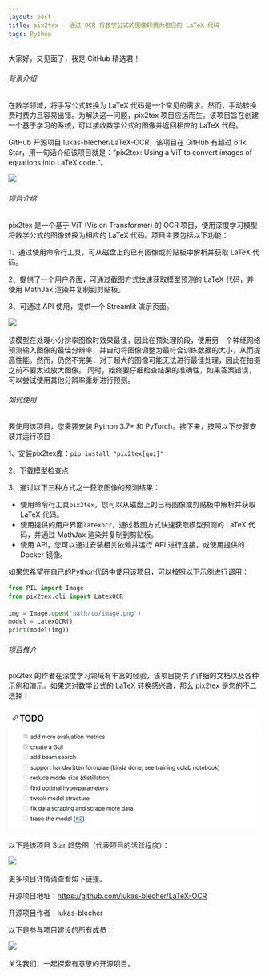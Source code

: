 ```yaml
---
layout: post
title: pix2tex - 通过 OCR 将数学公式的图像转换为相应的 LaTeX 代码
tags: Python
---
```


大家好，又见面了，我是 GitHub 精选君！

###### 背景介绍

在数学领域，将手写公式转换为 LaTeX 代码是一个常见的需求。然而，手动转换费时费力且容易出错。为解决这一问题，pix2tex 项目应运而生。该项目旨在创建一个基于学习的系统，可以接收数学公式的图像并返回相应的 LaTeX 代码。

GitHub 开源项目 lukas-blecher/LaTeX-OCR，该项目在 GitHub 有超过 6.1k Star，用一句话介绍该项目就是：“pix2tex: Using a ViT to convert images of equations into LaTeX code.”。

![](https://user-images.githubusercontent.com/55287601/117812740-77b7b780-b262-11eb-81f6-fc19766ae2ae.gif)

###### 项目介绍

pix2tex 是一个基于 ViT (Vision Transformer) 的 OCR 项目，使用深度学习模型将数学公式的图像转换为相应的 LaTeX 代码。项目主要包括以下功能：

1、通过使用命令行工具，可从磁盘上的已有图像或剪贴板中解析并获取 LaTeX 代码。

2、提供了一个用户界面，可通过截图方式快速获取模型预测的 LaTeX 代码，并使用 MathJax 渲染并复制到剪贴板。

3、可通过 API 使用，提供一个 Streamlit 演示页面。

![](https://user-images.githubusercontent.com/55287601/109183599-69431f00-778e-11eb-9809-d42b9451e018.png)

该模型在处理小分辨率图像时效果最佳，因此在预处理阶段，使用另一个神经网络预测输入图像的最佳分辨率，并自动将图像调整为最符合训练数据的大小，从而提高性能。然而，仍然不完美，对于超大的图像可能无法进行最佳处理，因此在拍摄之前不要太过放大图像。 同时，始终要仔细检查结果的准确性，如果答案错误，可以尝试使用其他分辨率重新进行预测。

###### 如何使用

要使用该项目，您需要安装 Python 3.7+ 和 PyTorch。接下来，按照以下步骤安装并运行项目：

1、安装pix2tex库：`pip install "pix2tex[gui]"`

2、下载模型检查点

3、通过以下三种方式之一获取图像的预测结果：

- 使用命令行工具`pix2tex`，您可以从磁盘上的已有图像或剪贴板中解析并获取 LaTeX 代码。
- 使用提供的用户界面`latexocr`，通过截图方式快速获取模型预测的 LaTeX 代码，并通过 MathJax 渲染并复制到剪贴板。
- 使用 API，您可以通过安装相关依赖并运行 API 进行连接，或使用提供的 Docker 镜像。

如果您希望在自己的Python代码中使用该项目，可以按照以下示例进行调用：

```python
from PIL import Image
from pix2tex.cli import LatexOCR
    
img = Image.open('path/to/image.png')
model = LatexOCR()
print(model(img))
```

###### 项目推介

pix2tex 的作者在深度学习领域有丰富的经验，该项目提供了详细的文档以及各种示例和演示。如果您对数学公式的 LaTeX 转换感兴趣，那么 pix2tex 是您的不二选择！

![](https://raw.githubusercontent.com/ZhuPeng/pic/master/images/compress_image-20231129224825053.png)


以下是该项目 Star 趋势图（代表项目的活跃程度）：

![](https://api.star-history.com/svg?repos=lukas-blecher/LaTeX-OCR&type=Timeline)

更多项目详情请查看如下链接。

开源项目地址：https://github.com/lukas-blecher/LaTeX-OCR 

开源项目作者：lukas-blecher

以下是参与项目建设的所有成员：

![](https://contrib.rocks/image?repo=lukas-blecher/LaTeX-OCR)

关注我们，一起探索有意思的开源项目。

